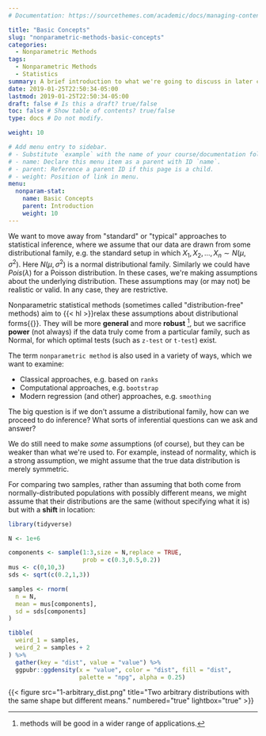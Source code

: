 ```yaml
---
# Documentation: https://sourcethemes.com/academic/docs/managing-content/

title: "Basic Concepts"
slug: "nonparametric-methods-basic-concepts"
categories:
  - Nonparametric Methods
tags:
  - Nonparametric Methods
  - Statistics
summary: A brief introduction to what we're going to discuss in later chapters.
date: 2019-01-25T22:50:34-05:00
lastmod: 2019-01-25T22:50:34-05:00
draft: false # Is this a draft? true/false
toc: false # Show table of contents? true/false
type: docs # Do not modify.

weight: 10

# Add menu entry to sidebar.
# - Substitute `example` with the name of your course/documentation folder.
# - name: Declare this menu item as a parent with ID `name`.
# - parent: Reference a parent ID if this page is a child.
# - weight: Position of link in menu.
menu:
  nonparam-stat:
    name: Basic Concepts
    parent: Introduction
    weight: 10
---
```


We want to move away from "standard" or "typical" approaches to statistical inference, where we assume that our data are drawn from some distributional family, e.g. the standard setup in which $X_1, X_2, ..., X_n \sim N(\mu, \sigma^2)$. Here $N(\mu, \sigma^2)$ is a normal distributional family. Similarly we could have $Pois(\lambda)$ for a Poisson distribution. In these cases, we're making assumptions about the underlying distribution. These assumptions may (or may not) be realistic or valid. In any case, they are restrictive.

Nonparametric statistical methods (sometimes called "distribution-free" methods) aim to {{< hl >}}relax these assumptions about distributional forms{{</hl>}}. They will be more **general** and more **robust** [^1], but we sacrifice **power** (not always) if the data truly come from a particular family, such as Normal, for which optimal tests (such as `z-test` or `t-test`) exist.

The term `nonparametric method` is also used in a variety of ways, which we want to examine:

- Classical approaches, e.g. based on `ranks`
- Computational approaches, e.g. `bootstrap`
- Modern regression (and other) approaches, e.g. `smoothing`

The big question is if we don't assume a distributional family, how can we proceed to do inference? What sorts of inferential questions can we ask and answer?

We do still need to make _some_ assumptions (of course), but they can be weaker than what we're used to. For example, instead of normality, which is a strong assumption, we might assume that the true data distribution is merely symmetric.

For comparing two samples, rather than assuming that both come from normally-distributed populations with possibly different means, we might assume that their distributions are the same (without specifying what it is) but with a **shift** in location:

```r
library(tidyverse)

N <- 1e+6

components <- sample(1:3,size = N,replace = TRUE,
                     prob = c(0.3,0.5,0.2))
mus <- c(0,10,3)
sds <- sqrt(c(0.2,1,3))

samples <- rnorm(
  n = N,
  mean = mus[components],
  sd = sds[components]
)

tibble(
  weird_1 = samples,
  weird_2 = samples + 2
) %>%
  gather(key = "dist", value = "value") %>%
  ggpubr::ggdensity(x = "value", color = "dist", fill = "dist",
                    palette = "npg", alpha = 0.25)
```

{{< figure src="1-arbitrary_dist.png" title="Two arbitrary distributions with the same shape but different means." numbered="true" lightbox="true" >}}

[^1]: methods will be good in a wider range of applications.
